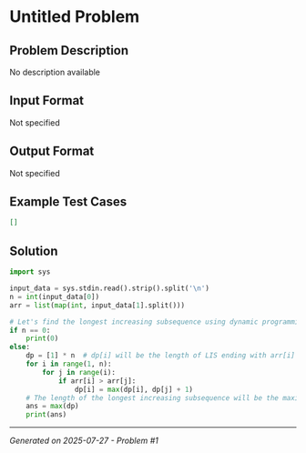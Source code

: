 # Untitled Problem

## Problem Description
No description available

## Input Format
Not specified

## Output Format
Not specified

## Example Test Cases
```json
[]
```

## Solution
```python
import sys

input_data = sys.stdin.read().strip().split('\n')
n = int(input_data[0])
arr = list(map(int, input_data[1].split()))

# Let's find the longest increasing subsequence using dynamic programming
if n == 0:
    print(0)
else:
    dp = [1] * n  # dp[i] will be the length of LIS ending with arr[i]
    for i in range(1, n):
        for j in range(i):
            if arr[i] > arr[j]:
                dp[i] = max(dp[i], dp[j] + 1)
    # The length of the longest increasing subsequence will be the maximum value in dp
    ans = max(dp)
    print(ans)
```

---
*Generated on 2025-07-27 - Problem #1*